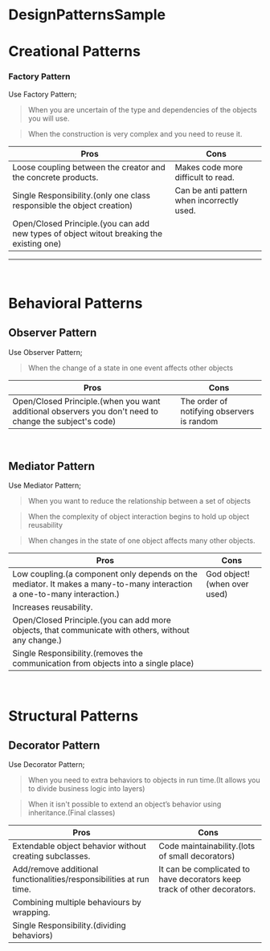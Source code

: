 # **DesignPatternsSample**

# Creational Patterns


### Factory Pattern

Use Factory Pattern;

>When you are uncertain of the type and dependencies of the objects you will use.

>When the construction is very complex and you need to reuse it.


| Pros  |Cons   |
|---|---|
|Loose coupling between the  creator and the concrete products.|Makes code more difficult to read.|
|Single Responsibility.(only one class responsible the object creation)|Can be anti pattern when incorrectly used.|
|Open/Closed Principle.(you can add new types of object witout breaking the existing one)||
---------------
<br>

# Behavioral Patterns

## Observer Pattern

Use Observer Pattern;

>When the change of a state in one event affects other objects 

| Pros  |Cons   |
|---|---|
|Open/Closed Principle.(when you want additional observers you don't need to change the subject's code)|The order of notifying observers is random|

<br>

## Mediator Pattern

Use Mediator Pattern;

>When you want to reduce the relationship between a set of objects

>When the complexity of object interaction begins to hold up object reusability

>When changes in the state of one object affects many other objects.

| Pros  |Cons   |
|---|---|
|Low coupling.(a component only depends on the mediator. It makes a many-to-many interaction a one-to-many interaction.)|God object!(when over used)|
|Increases reusability.||
|Open/Closed Principle.(you can add more objects, that communicate with others, without any change.)||
|Single Responsibility.(removes the communication from objects into a single place)||

<br>

# Structural Patterns

## Decorator Pattern

Use Decorator Pattern;

>When you need to extra behaviors to objects in run time.(It allows you to divide business logic into layers)

>When it isn't possible to extend an object’s behavior using inheritance.(Final classes)

| Pros  |Cons   |
|---|---|
|Extendable object behavior without creating subclasses.|Code maintainability.(lots of small decorators)|
|Add/remove additional functionalities/responsibilities at run time.|It can be complicated to have decorators keep track of other decorators.|
|Combining multiple behaviours by wrapping.||
|Single Responsibility.(dividing behaviors)||